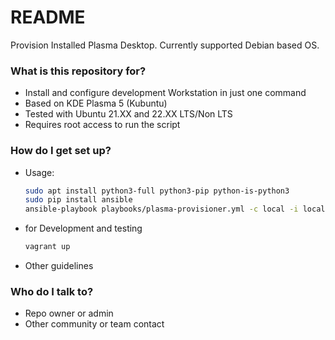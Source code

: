 # README

Provision Installed Plasma Desktop. Currently supported Debian based OS.

### What is this repository for?

- Install and configure development Workstation in just one command
- Based on KDE Plasma 5 (Kubuntu)
- Tested with Ubuntu 21.XX and 22.XX LTS/Non LTS
- Requires root access to run the script

### How do I get set up?

- Usage:

  ```bash
  sudo apt install python3-full python3-pip python-is-python3
  sudo pip install ansible
  ansible-playbook playbooks/plasma-provisioner.yml -c local -i localhost, --ask-become-pass
  ```

- for Development and testing

  ```bash
  vagrant up
  ```

- Other guidelines

### Who do I talk to?

- Repo owner or admin
- Other community or team contact
